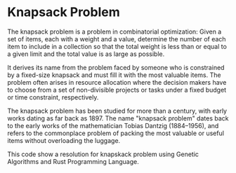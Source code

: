 # Knapsack Problem

The knapsack problem is a problem in combinatorial optimization: Given a set of items, each with a weight and a value, determine the number of each item to include in a collection so that the total weight is less than or equal to a given limit and the total value is as large as possible.

It derives its name from the problem faced by someone who is constrained by a fixed-size knapsack and must fill it with the most valuable items. The problem often arises in resource allocation where the decision makers have to choose from a set of non-divisible projects or tasks under a fixed budget or time constraint, respectively.

The knapsack problem has been studied for more than a century, with early works dating as far back as 1897. The name "knapsack problem" dates back to the early works of the mathematician Tobias Dantzig (1884–1956), and refers to the commonplace problem of packing the most valuable or useful items without overloading the luggage.

This code show a resolution for knapskack problem using Genetic Algorithms and Rust Programming Language.

